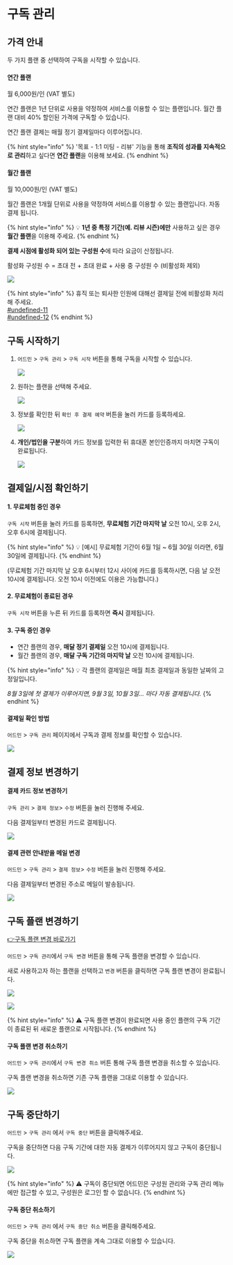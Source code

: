 # 구독 관리

## 가격 안내 <a href="#pricing-plan" id="pricing-plan"></a>

두 가지 플랜 중 선택하여 구독을 시작할 수 있습니다.

#### 연간 플랜

월 6,000원/인 (VAT 별도)

연간 플랜은 1년 단위로 사용을 약정하여 서비스를 이용할 수 있는 플랜입니다. 월간 플랜 대비 40% 할인된 가격에 구독할 수 있습니다.

연간 플랜 결제는 매월 정기 결제일마다 이루어집니다.

{% hint style="info" %}
'목표 - 1:1 미팅 - 리뷰' 기능을 통해 **조직의 성과를 지속적으로 관리**하고 싶다면 **연간 플랜**을 이용해 보세요.
{% endhint %}

#### 월간 플랜

월 10,000원/인 (VAT 별도)

월간 플랜은 1개월 단위로 사용을 약정하여 서비스를 이용할 수 있는 플랜입니다. 자동 결제 됩니다.

{% hint style="info" %}
💡 **1년 중 특정 기간(예. 리뷰 시즌)에만** 사용하고 싶은 경우 **월간 플랜**을 이용해 주세요.
{% endhint %}



**결제 시점에 활성화 되어 있는 구성원 수**에 따라 요금이 산정됩니다.

활성화 구성원 수 = 초대 전 + 초대 완료 + 사용 중 구성원 수 (비활성화 제외)

![](../../../.gitbook/assets/\_2021-06-22\_\_12.21.30.png)

{% hint style="info" %}
휴직 또는 퇴사한 인원에 대해선 결제일 전에 비활성화 처리해 주세요.\
[#undefined-11](../../people/management.md#undefined-11 "mention")\
[#undefined-12](../../people/management.md#undefined-12 "mention")
{% endhint %}



## 구독 시작하기 <a href="#start-subscription" id="start-subscription"></a>

1.  `어드민` > `구독 관리` > `구독 시작` 버튼을 통해 구독을 시작할 수 있습니다.

    ![](<../../../.gitbook/assets/Untitled (20) (3).png>)
2.  원하는 플랜을 선택해 주세요.

    ![](<../../../.gitbook/assets/Untitled (21) (4).png>)
3.  정보를 확인한 뒤 `확인 후 결제 예약` 버튼을 눌러 카드를 등록하세요.

    ![](<../../../.gitbook/assets/Untitled (22) (4).png>)
4.  **개인/법인을 구분**하여 카드 정보를 입력한 뒤 휴대폰 본인인증까지 마치면 구독이 완료됩니다.

    ![](<../../../.gitbook/assets/Untitled (23) (1).png>)



## 결제일/시점 확인하기 <a href="#verify-payment-date" id="verify-payment-date"></a>

#### 1. **무료체험 중인 경우**

`구독 시작` 버튼을 눌러 카드를 등록하면, **무료체험 기간 마지막 날** 오전 10시, 오후 2시, 오후 6시에 결제됩니다.

{% hint style="info" %}
💡 \[예시] 무료체험 기간이 6월 1일 \~ 6월 30일 이라면, 6월 30일에 결제됩니다.
{% endhint %}

(무료체험 기간 마지막 날 오후 6시부터 12시 사이에 카드를 등록하시면, 다음 날 오전 10시에 결제됩니다. 오전 10시 이전에도 이용은 가능합니다.)

#### 2. 무료체험이 종료된 경우

`구독 시작` 버튼을 누른 뒤 카드를 등록하면 **즉시** 결제됩니다.

#### 3. **구독 중인 경우**

* 연간 플랜의 경우, **매달 정기 결제일** 오전 10시에 결제됩니다.
* 월간 플랜의 경우, **매달 구독 기간의 마지막 날** 오전 10시에 결제됩니다.

{% hint style="info" %}
&#x20;💡 각 플랜의 결제일은 매월 최초 결제일과 동일한 날짜의 고정일입니다.

_8월 3일에 첫 결제가 이루어지면, 9월 3일, 10월 3일... 마다 자동 결제됩니다._
{% endhint %}

#### 결제일 확인 방법

`어드민` > `구독 관리` 페이지에서 구독과 결제 정보를 확인할 수 있습니다.

![](<../../../.gitbook/assets/Untitled (24) (3).png>)



## 결제 정보 변경하기 <a href="#change-payment-info" id="change-payment-info"></a>

#### 결제 카드 정보 변경하기

`구독 관리` > `결제 정보`> `수정` 버튼을 눌러 진행해 주세요.

다음 결제일부터 변경된 카드로 결제됩니다.

![](<../../../.gitbook/assets/Untitled (25) (2).png>)

#### 결제 관련 안내받을 메일 변경

`어드민` > `구독 관리` > `결제 정보`> `수정` 버튼을 눌러 진행해 주세요.

다음 결제일부터 변경된 주소로 메일이 발송됩니다.

![](<../../../.gitbook/assets/Untitled (26) (3).png>)



## 구독 플랜 변경하기 <a href="#change-plans" id="change-plans"></a>

[👉구독 플랜 변경 바로가기](https://lemonbase.com/app/admin/subscription)

`어드민` > `구독 관리`에서 `구독 변경` 버튼을 통해 구독 플랜을 변경할 수 있습니다.

새로 사용하고자 하는 플랜을 선택하고 `변경` 버튼을 클릭하면 구독 플랜 변경이 완료됩니다.

![](<../../../.gitbook/assets/Untitled (27) (2).png>)

![](<../../../.gitbook/assets/Untitled (28) (3).png>)

{% hint style="info" %}
⚠️ 구독 플랜 변경이 완료되면 사용 중인 플랜의 구독 기간이 종료된 뒤 새로운 플랜으로 시작됩니다.
{% endhint %}

#### 구독 플랜 변경 취소하기

`어드민` > `구독 관리`에서 `구독 변경 취소` 버튼 통해 구독 플랜 변경을 취소할 수 있습니다.

구독 플랜 변경을 취소하면 기존 구독 플랜을 그대로 이용할 수 있습니다.

![](<../../../.gitbook/assets/Untitled (29) (2).png>)



## 구독 중단하기 <a href="#stop-subscription" id="stop-subscription"></a>

`어드민` > `구독 관리` 에서 `구독 중단` 버튼을 클릭해주세요.

구독을 중단하면 다음 구독 기간에 대한 자동 결제가 이루어지지 않고 구독이 중단됩니다.

![](<../../../.gitbook/assets/Untitled (30) (3).png>)

{% hint style="info" %}
⚠️ 구독이 중단되면 어드민은 구성원 관리와 구독 관리 메뉴에만 접근할 수 있고, 구성원은 로그인 할 수 없습니다.
{% endhint %}

#### 구독 중단 취소하기

`어드민` > `구독 관리` 에서 `구독 중단 취소` 버튼을 클릭해주세요.

구독 중단을 취소하면 구독 플랜을 계속 그대로 이용할 수 있습니다.

![](<../../../.gitbook/assets/Untitled (31) (3).png>)
